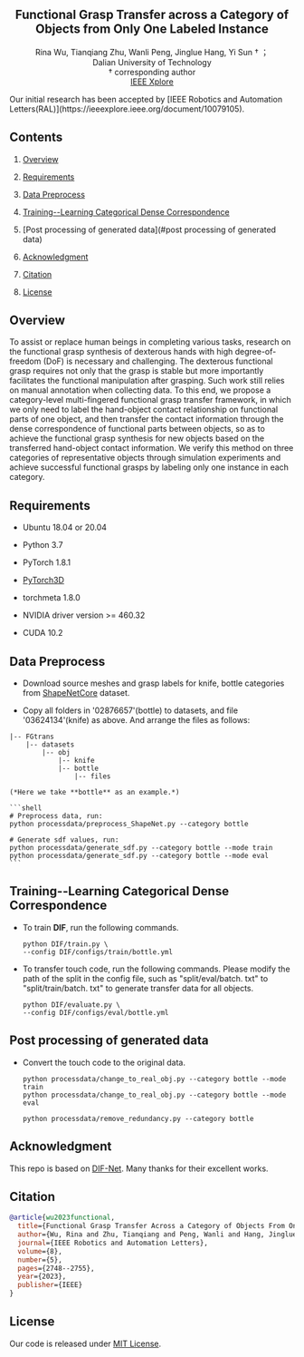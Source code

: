 <p align="center">
    <h2 align="center">Functional Grasp Transfer across a Category of
Objects from Only One Labeled Instance</h2>
    <p align="center">Rina Wu, Tianqiang Zhu, Wanli Peng, Jinglue Hang, Yi Sun &dagger; ；<br />
    Dalian University of Technology<br />
    &dagger; corresponding author<br />
    <a href='hhttps://ieeexplore.ieee.org/document/10079105'>IEEE Xplore</a>
</p>
Our initial research has been accepted by [IEEE Robotics and Automation Letters(RAL)](https://ieeexplore.ieee.org/document/10079105).

## Contents

1. [Overview](#overview)

2. [Requirements](#requirements)

3. [Data Preprocess](#data-preprocess)

4. [Training--Learning Categorical Dense Correspondence](#training--learning-categorical-dense-correspondence)

5. [Post processing of generated data](#post processing of generated data)

6. [Acknowledgment](#acknowledgment)

7. [Citation](#citation)

8. [License](#license)

## Overview

To assist or replace human beings in completing various tasks, research on the functional grasp synthesis of dexterous hands with high degree-of-freedom (DoF) is necessary and challenging. The dexterous functional grasp requires not only that the grasp is stable but more importantly facilitates the functional manipulation after grasping. Such work still relies on manual annotation when collecting data. To this end, we propose a category-level multi-fingered functional grasp transfer framework, in which we only need to label the hand-object contact relationship on functional parts of one object, and then transfer the contact information through the dense correspondence of functional parts between objects, so as to achieve the functional grasp synthesis for new objects based on the transferred hand-object contact information. We verify this method on three categories of representative objects through simulation experiments and achieve successful functional grasps by labeling only one instance in each category.


## Requirements

- Ubuntu 18.04 or 20.04

- Python 3.7

- PyTorch 1.8.1

- [PyTorch3D](https://github.com/facebookresearch/pytorch3d)

- torchmeta 1.8.0

- NVIDIA driver version >= 460.32

- CUDA 10.2

## Data Preprocess

- Download source meshes and grasp labels for knife, bottle categories from [ShapeNetCore](https://shapenet.org/download/shapenetcore) dataset.

- Copy all folders in '02876657'(bottle) to datasets, and file '03624134'(knife) as above. And arrange the files as follows:

```
|-- FGtrans
    |-- datasets
        |-- obj
            |-- knife
            |-- bottle
                |-- files
```

    (*Here we take **bottle** as an example.*)

    ```shell
    # Preprocess data, run:
    python processdata/preprocess_ShapeNet.py --category bottle
    
    # Generate sdf values, run:
    python processdata/generate_sdf.py --category bottle --mode train
    python processdata/generate_sdf.py --category bottle --mode eval
    ```

## Training--Learning Categorical Dense Correspondence

- To train **DIF**, run the following commands.

    ```shell
    python DIF/train.py \
    --config DIF/configs/train/bottle.yml
    ```
    
- To transfer touch code, run the following commands. Please modify the path of the split in the config file, such as "split/eval/batch. txt" to "split/train/batch. txt" to generate transfer data for all objects.

    ```shell
    python DIF/evaluate.py \
    --config DIF/configs/eval/bottle.yml
    ```
    
## Post processing of generated data

- Convert the touch code to the original data.

     ```shell
    python processdata/change_to_real_obj.py --category bottle --mode train
    python processdata/change_to_real_obj.py --category bottle --mode eval
    
    python processdata/remove_redundancy.py --category bottle
    
    ```
    
## Acknowledgment

This repo is based on [DIF-Net](https://github.com/microsoft/DIF-Net). Many thanks for their excellent works.

## Citation

```BibTeX
@article{wu2023functional,
  title={Functional Grasp Transfer Across a Category of Objects From Only one Labeled Instance},
  author={Wu, Rina and Zhu, Tianqiang and Peng, Wanli and Hang, Jinglue and Sun, Yi},
  journal={IEEE Robotics and Automation Letters},
  volume={8},
  number={5},
  pages={2748--2755},
  year={2023},
  publisher={IEEE}
}
```
## License

Our code is released under [MIT License](./LICENSE).

